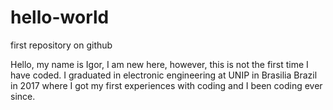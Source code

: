 # hello-world
first repository on github

Hello, my name is Igor, I am new here, however, this is not the first time I have coded.
I graduated in electronic engineering at UNIP in Brasilia Brazil in 2017 where I got my first experiences with coding
and I been coding ever since.
